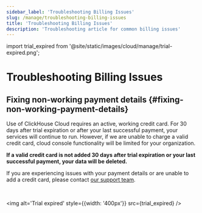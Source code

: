 ```yaml
---
sidebar_label: 'Troubleshooting Billing Issues'
slug: /manage/troubleshooting-billing-issues
title: 'Troubleshooting Billing Issues'
description: 'Troubleshooting article for common billing issues'
---
```


import trial_expired from '@site/static/images/cloud/manage/trial-expired.png';

# Troubleshooting Billing Issues

## Fixing non-working payment details {#fixing-non-working-payment-details}

Use of ClickHouse Cloud requires an active, working credit card. For 30 days after trial expiration or after your last successful payment, your services will continue to run. However, if we are unable to charge a valid credit card, cloud console functionality will be limited for your organization.

**If a valid credit card is not added 30 days after trial expiration or your last successful payment, your data will be deleted.**

If you are experiencing issues with your payment details or are unable to add a credit card, please contact [our support team](https://clickhouse.com/support/program).

<br />

<img alt='Trial expired' style={{width: '400px'}} src={trial_expired} />
